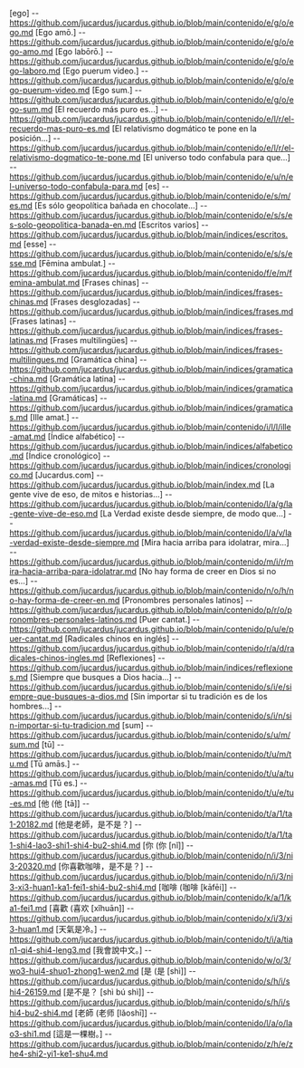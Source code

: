 [ego] -- https://github.com/jucardus/jucardus.github.io/blob/main/contenido/e/g/o/ego.md
[Ego amō.] -- https://github.com/jucardus/jucardus.github.io/blob/main/contenido/e/g/o/ego-amo.md
[Ego labōrō.] -- https://github.com/jucardus/jucardus.github.io/blob/main/contenido/e/g/o/ego-laboro.md
[Ego puerum video.] -- https://github.com/jucardus/jucardus.github.io/blob/main/contenido/e/g/o/ego-puerum-video.md
[Ego sum.] -- https://github.com/jucardus/jucardus.github.io/blob/main/contenido/e/g/o/ego-sum.md
[El recuerdo más puro es...] -- https://github.com/jucardus/jucardus.github.io/blob/main/contenido/e/l/r/el-recuerdo-mas-puro-es.md
[El relativismo dogmático te pone en la posición...] -- https://github.com/jucardus/jucardus.github.io/blob/main/contenido/e/l/r/el-relativismo-dogmatico-te-pone.md
[El universo todo confabula para que...] -- https://github.com/jucardus/jucardus.github.io/blob/main/contenido/e/u/n/el-universo-todo-confabula-para.md
[es] -- https://github.com/jucardus/jucardus.github.io/blob/main/contenido/e/s/m/es.md
[Es sólo geopolítica bañada en chocolate...] -- https://github.com/jucardus/jucardus.github.io/blob/main/contenido/e/s/s/es-solo-geopolitica-banada-en.md
[Escritos varios] -- https://github.com/jucardus/jucardus.github.io/blob/main/indices/escritos.md
[esse] -- https://github.com/jucardus/jucardus.github.io/blob/main/contenido/e/s/s/esse.md
[Fēmina ambulat.] -- https://github.com/jucardus/jucardus.github.io/blob/main/contenido/f/e/m/femina-ambulat.md
[Frases chinas] -- https://github.com/jucardus/jucardus.github.io/blob/main/indices/frases-chinas.md
[Frases desglozadas] -- https://github.com/jucardus/jucardus.github.io/blob/main/indices/frases.md
[Frases latinas] -- https://github.com/jucardus/jucardus.github.io/blob/main/indices/frases-latinas.md
[Frases multilingües] -- https://github.com/jucardus/jucardus.github.io/blob/main/indices/frases-multilingues.md
[Gramática china] -- https://github.com/jucardus/jucardus.github.io/blob/main/indices/gramatica-china.md
[Gramática latina] -- https://github.com/jucardus/jucardus.github.io/blob/main/indices/gramatica-latina.md
[Gramáticas] -- https://github.com/jucardus/jucardus.github.io/blob/main/indices/gramaticas.md
[Ille amat.] -- https://github.com/jucardus/jucardus.github.io/blob/main/contenido/i/l/l/ille-amat.md
[Índice alfabético] -- https://github.com/jucardus/jucardus.github.io/blob/main/indices/alfabetico.md
[Índice cronológico] -- https://github.com/jucardus/jucardus.github.io/blob/main/indices/cronologico.md
[Jucardus.com] -- https://github.com/jucardus/jucardus.github.io/blob/main/index.md
[La gente vive de eso, de mitos e historias...] -- https://github.com/jucardus/jucardus.github.io/blob/main/contenido/l/a/g/la-gente-vive-de-eso.md
[La Verdad existe desde siempre, de modo que...] -- https://github.com/jucardus/jucardus.github.io/blob/main/contenido/l/a/v/la-verdad-existe-desde-siempre.md
[Mira hacia arriba para idolatrar, mira...] -- https://github.com/jucardus/jucardus.github.io/blob/main/contenido/m/i/r/mira-hacia-arriba-para-idolatrar.md
[No hay forma de creer en Dios si no es...] -- https://github.com/jucardus/jucardus.github.io/blob/main/contenido/n/o/h/no-hay-forma-de-creer-en.md
[Pronombres personales latinos] -- https://github.com/jucardus/jucardus.github.io/blob/main/contenido/p/r/o/pronombres-personales-latinos.md
[Puer cantat.] -- https://github.com/jucardus/jucardus.github.io/blob/main/contenido/p/u/e/puer-cantat.md
[Radicales chinos en inglés] -- https://github.com/jucardus/jucardus.github.io/blob/main/contenido/r/a/d/radicales-chinos-ingles.md
[Reflexiones] -- https://github.com/jucardus/jucardus.github.io/blob/main/indices/reflexiones.md
[Siempre que busques a Dios hacia...] -- https://github.com/jucardus/jucardus.github.io/blob/main/contenido/s/i/e/siempre-que-busques-a-dios.md
[Sin importar si tu tradición es de los hombres...] -- https://github.com/jucardus/jucardus.github.io/blob/main/contenido/s/i/n/sin-importar-si-tu-tradicion.md
[sum] -- https://github.com/jucardus/jucardus.github.io/blob/main/contenido/s/u/m/sum.md
[tū] -- https://github.com/jucardus/jucardus.github.io/blob/main/contenido/t/u/m/tu.md
[Tū amās.] -- https://github.com/jucardus/jucardus.github.io/blob/main/contenido/t/u/a/tu-amas.md
[Tū es.] -- https://github.com/jucardus/jucardus.github.io/blob/main/contenido/t/u/e/tu-es.md
[他 (他 [tā]] -- https://github.com/jucardus/jucardus.github.io/blob/main/contenido/t/a/1/ta1-20182.md
[他是老師，是不是？] -- https://github.com/jucardus/jucardus.github.io/blob/main/contenido/t/a/1/ta1-shi4-lao3-shi1-shi4-bu2-shi4.md
[你 (你 [nǐ]] -- https://github.com/jucardus/jucardus.github.io/blob/main/contenido/n/i/3/ni3-20320.md
[你喜歡咖啡，是不是？] -- https://github.com/jucardus/jucardus.github.io/blob/main/contenido/n/i/3/ni3-xi3-huan1-ka1-fei1-shi4-bu2-shi4.md
[咖啡 (咖啡 [kāfēi]] -- https://github.com/jucardus/jucardus.github.io/blob/main/contenido/k/a/1/ka1-fei1.md
[喜歡 (喜欢 [xǐhuān]] -- https://github.com/jucardus/jucardus.github.io/blob/main/contenido/x/i/3/xi3-huan1.md
[天氣是冷。] -- https://github.com/jucardus/jucardus.github.io/blob/main/contenido/t/i/a/tian1-qi4-shi4-leng3.md
[我會說中文。] -- https://github.com/jucardus/jucardus.github.io/blob/main/contenido/w/o/3/wo3-hui4-shuo1-zhong1-wen2.md
[是 (是 [shì]] -- https://github.com/jucardus/jucardus.github.io/blob/main/contenido/s/h/i/shi4-26159.md
[是不是？ [shì bú shì]] -- https://github.com/jucardus/jucardus.github.io/blob/main/contenido/s/h/i/shi4-bu2-shi4.md
[老師 (老师 [lǎoshī]] -- https://github.com/jucardus/jucardus.github.io/blob/main/contenido/l/a/o/lao3-shi1.md
[這是一棵樹。] -- https://github.com/jucardus/jucardus.github.io/blob/main/contenido/z/h/e/zhe4-shi2-yi1-ke1-shu4.md
